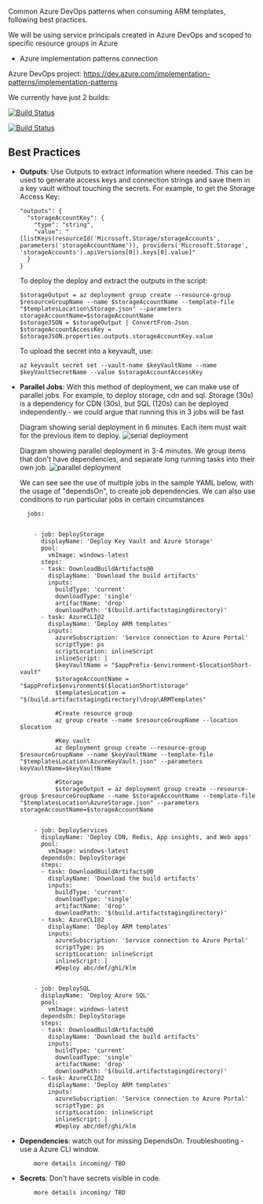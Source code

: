 Common Azure DevOps patterns when consuming ARM templates, following best practices.

We will be using service principals created in Azure DevOps and scoped to specific resource groups in Azure
- Azure implementation patterns connection

Azure DevOps project: https://dev.azure.com/implementation-patterns/implementation-patterns

We currently have just 2 builds:

[![Build Status](https://dev.azure.com/implementation-patterns/implementation-patterns/_apis/build/status/microsoft.implementation-patterns?branchName=main)](https://dev.azure.com/implementation-patterns/implementation-patterns/_build/latest?definitionId=2&branchName=main)

[![Build Status](https://dev.azure.com/implementation-patterns/implementation-patterns/_apis/build/status/Servicebus%20deployment?branchName=main)](https://dev.azure.com/implementation-patterns/implementation-patterns/_build/latest?definitionId=3&branchName=main)

## Best Practices
- **Outputs**: Use Outputs to extract information where needed. This can be used to generate access keys and connection strings and save them in a key vault without touching the secrets. For example, to get the Storage Access Key:

      "outputs": {
        "storageAccountKey": {
          "type": "string",
          "value": "[listKeys(resourceId('Microsoft.Storage/storageAccounts', parameters('storageAccountName')), providers('Microsoft.Storage', 'storageAccounts').apiVersions[0]).keys[0].value]"
        }
      }

  To deploy the deploy and extract the outputs in the script:

      $storageOutput = az deployment group create --resource-group $resourceGroupName --name $storageAccountName --template-file "$templatesLocation\Storage.json" --parameters storageAccountName=$storageAccountName
      $storageJSON = $storageOutput | ConvertFrom-Json
      $storageAccountAccessKey = $storageJSON.properties.outputs.storageAccountKey.value

  To upload the secret into a keyvault, use:

      az keyvault secret set --vault-name $keyVaultName --name $keyVaultSecretName --value $storageAccountAccessKey 

    
- **Parallel Jobs**: With this method of deployment, we can make use of parallel jobs. For example, to deploy storage, cdn and sql. Storage (30s) is a dependency for CDN (30s), but SQL (120s) can be deployed independently - we could argue that running this in 3 jobs will be fast

    Diagram showing serial deployment in 6 minutes. Each item must wait for the previous item to deploy.
    ![serial deployment](https://github.com/microsoft/implementation-patterns/blob/main/azure-pipelines/serialJobPipelines.png)
    
    Diagram showing parallel deployment in 3-4 minutes. We group items that don't have dependencies, and separate long running tasks into their own job.
    ![parallel deployment](https://github.com/microsoft/implementation-patterns/blob/main/azure-pipelines/parallelJobPipelines.png)
    
    We can see see the use of multiple jobs in the sample YAML below, with the usage of "dependsOn", to create job dependencies. We can also use conditions to run particular jobs in certain circumstances
    
        jobs:


          - job: DeployStorage
            displayName: 'Deploy Key Vault and Azure Storage'
            pool:
              vmImage: windows-latest
            steps:
            - task: DownloadBuildArtifacts@0
              displayName: 'Download the build artifacts'
              inputs:
                buildType: 'current'
                downloadType: 'single'
                artifactName: 'drop'
                downloadPath: '$(build.artifactstagingdirectory)'
            - task: AzureCLI@2
              displayName: 'Deploy ARM templates'
              inputs:
                azureSubscription: 'Service connection to Azure Portal'
                scriptType: ps
                scriptLocation: inlineScript
                inlineScript: |             
                $keyVaultName = "$appPrefix-$environment-$locationShort-vault"
                $storageAccountName = "$appPrefix$environment$($locationShort)storage"
                $templatesLocation = "$(build.artifactstagingdirectory)\drop\ARMTemplates"
               
                #Create resource group
                az group create --name $resourceGroupName --location $location 
                
                #Key vault
                az deployment group create --resource-group $resourceGroupName --name $keyVaultName --template-file "$templatesLocation\AzureKeyVault.json" --parameters keyVaultName=$keyVaultName
                
                #Storage
                $storageOutput = az deployment group create --resource-group $resourceGroupName --name $storageAccountName --template-file "$templatesLocation\AzureStorage.json" --parameters storageAccountName=$storageAccountName
 

          - job: DeployServices
            displayName: 'Deploy CDN, Redis, App insights, and Web apps'
            pool:
              vmImage: windows-latest
            dependsOn: DeployStorage
            steps:
            - task: DownloadBuildArtifacts@0
              displayName: 'Download the build artifacts'
              inputs:
                buildType: 'current'
                downloadType: 'single'
                artifactName: 'drop'
                downloadPath: '$(build.artifactstagingdirectory)'
            - task: AzureCLI@2
              displayName: 'Deploy ARM templates'
              inputs:
                azureSubscription: 'Service connection to Azure Portal'
                scriptType: ps
                scriptLocation: inlineScript
                inlineScript: |             
                #Deploy abc/def/ghi/klm


          - job: DeploySQL
            displayName: 'Deploy Azure SQL'
            pool:
              vmImage: windows-latest
            dependsOn: DeployStorage
            steps:
            - task: DownloadBuildArtifacts@0
              displayName: 'Download the build artifacts'
              inputs:
                buildType: 'current'
                downloadType: 'single'
                artifactName: 'drop'
                downloadPath: '$(build.artifactstagingdirectory)'
            - task: AzureCLI@2
              displayName: 'Deploy ARM templates'
              inputs:
                azureSubscription: 'Service connection to Azure Portal'
                scriptType: ps
                scriptLocation: inlineScript
                inlineScript: |             
                #Deploy abc/def/ghi/klm
    
- **Dependencies**: watch out for missing DependsOn. Troubleshooting - use a Azure CLI window. 

          more details incoming/ TBD
- **Secrets**: Don't have secrets visible in code. 

          more details incoming/ TBD
